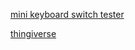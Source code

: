 [mini keyboard switch tester](https://www.reddit.com/r/MechanicalKeyboards/comments/119d4rf/3d_printed_a_mini_keyboard_switch_tester/)

[thingiverse](https://www.thingiverse.com/thing:5957034)
